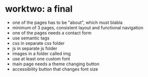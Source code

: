 # worktwo: a final

- one of the pages has to be "about", which must blabla
- minimum of 3 pages, consistent layout and functional navigation
- one of the pages needs a contact form
- use semantic tags
- css in separate css folder
- js in separate js folder
- images in a folder called img
- use at least one custom font
- main page needs a theme changing button
- accessibility button that changes font size